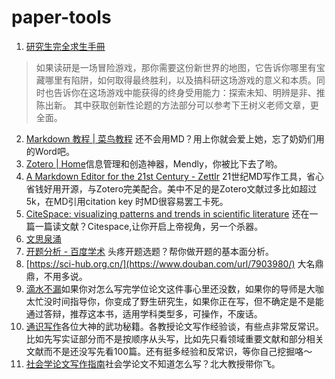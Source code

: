 # paper-tools

1. [研究生完全求生手冊](https://book.douban.com/subject/27108502/) 
> 如果读研是一场冒险游戏，那你需要这份新世界的地图，它告诉你哪里有宝藏哪里有陷阱，如何取得最终胜利，以及搞科研这场游戏的意义和本质。同时也告诉你在这场游戏中能获得的终身受用能力：探索未知、明辨是非、推陈出新。 其中获取创新性论题的方法部分可以参考下王树义老师文章，更全面。
2. [Markdown 教程 | 菜鸟教程](https://www.douban.com/url/10474730/) 还不会用MD？用上你就会爱上她，忘了奶奶们用的Word吧。
3. [Zotero | Home](https://www.douban.com/url/393299/)信息管理和创造神器，Mendly，你被比下去了哟。
4. [A Markdown Editor for the 21st Century - Zettlr](https://www.douban.com/url/10253408/) 21世纪MD写作工具，省心省钱好用开源，与Zotero完美配合。美中不足的是Zotero文献过多比如超过5k，在MD引用citation key 时MD很容易罢工卡死。
5. [CiteSpace: visualizing patterns and trends in scientific literature](https://www.douban.com/url/10910415/) 还在一篇一篇读文献？Citespace,让你开启上帝视角，另一个杀器。
6. [文思泉涌](https://book.douban.com/subject/26613805/)
7. [开题分析 \- 百度学术](https://www.douban.com/url/11021223/) 头疼开题选题？帮你做开题的基本面分析。
8. [https://sci-hub.org.cn/](https://www.douban.com/url/7903980/) 大名鼎鼎，不用多说。
9. [滴水不漏](https://book.douban.com/subject/35029074/)如果你对怎么写完学位论文这件事心里还没数，如果你的导师是大咖太忙没时间指导你，你变成了野生研究生，如果你正在写，但不确定是不是能通过答辩，推荐这本书，适用学科类型多，可操作，不废话。
10. [通识写作](https://book.douban.com/subject/35153815/)各位大神的武功秘籍。各教授论文写作经验谈，有些点非常反常识。比如先写实证部分而不是按顺序从头写，比如先只看领域重要文献和部分相关文献而不是还没写先看100篇。还有挺多经验和反常识，等你自己挖掘咯～
11. [社会学论文写作指南](https://book.douban.com/subject/30133561/)社会学论文不知道怎么写？北大教授带你飞。
